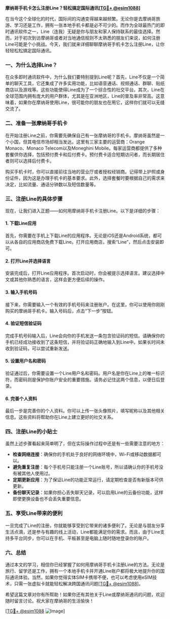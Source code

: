 **摩纳哥手机卡怎么注册Line？轻松搞定国际通讯[[TG💪+ @esim1088](https://t.me/s/esim1088)]**

在当今这个全球化的时代，国际间的沟通变得越来越频繁。无论你是去摩纳哥旅游、学习还是工作，拥有一张本地手机卡都是必不可少的。而作为全球最热门的即时通讯软件之一，Line（连我）无疑是你与朋友和家人保持联系的最佳选择。然而，对于初次到访摩纳哥或者对当地通信规则不太熟悉的朋友们来说，如何注册Line可能是个小挑战。今天，我们就来详细聊聊摩纳哥手机卡怎么注册Line，让你轻轻松松搞定国际通讯。

### 一、为什么选择Line？

在众多即时通讯软件中，为什么我们要特别提到Line呢？首先，Line不仅是一个简单的聊天工具，它还集成了许多实用功能，比如语音通话、视频通话、群聊、贴纸商店以及游戏等。这些功能使得Line成为了一个综合性的社交平台。其次，Line在全球范围内拥有庞大的用户群体，尤其是在亚洲地区，Line的普及率非常高。这意味着，如果你在摩纳哥使用Line，很可能你的朋友也在用它，这样你们就可以无缝交流了。

### 二、准备一张摩纳哥手机卡

在开始注册Line之前，你需要先确保自己有一张摩纳哥的手机卡。摩纳哥虽然是一个小国，但其电信市场却相当发达。这里有三家主要的运营商：Orange Monaco、Monaco Telecom以及Moneghini Mobile。每家运营商都提供了多种套餐供你选择，包括预付费卡和后付费卡。预付费卡适合短期访问者，而长期居住者则可以选择后付费卡。

购买手机卡时，你可以直接前往当地的营业厅或者授权经销商。记得带上护照或身份证件，因为这是办理手机卡的基本要求。此外，选择套餐时要根据自己的需求来决定，比如流量、通话分钟数以及短信数量等。

### 三、注册Line的具体步骤

现在，让我们进入正题——如何用摩纳哥手机卡注册Line。以下是详细的步骤：

#### 1. 下载Line应用
首先，你需要在手机上下载Line的应用程序。无论是iOS还是Android系统，都可以从各自的应用商店免费下载Line。打开应用商店，搜索“Line”，然后点击安装即可。

#### 2. 打开Line并选择语言
安装完成后，打开Line应用程序。首次启动时，你会被提示选择语言。建议选择中文或其他你熟悉的语言，这样会更方便后续的操作。

#### 3. 输入手机号码
接下来，你需要输入一个有效的手机号码来注册账户。在这里，你可以使用你刚刚购买的摩纳哥手机卡。输入号码后，点击“下一步”按钮。

#### 4. 验证短信验证码
完成手机号码输入后，Line会向你的手机发送一条包含验证码的短信。请确保你的手机已经成功接收到了这条短信，并将验证码正确地输入到Line中。如果长时间未收到验证码，可以尝试重新发送。

#### 5. 设置用户名和密码
验证通过后，你需要设置一个Line用户名和密码。用户名是你在Line上的唯一标识符，而密码则是保护你账户安全的重要措施。请务必记住这两个信息，以便日后登录。

#### 6. 完善个人资料
最后一步是完善你的个人资料。你可以上传一张头像照片，填写昵称以及其他相关信息。这些资料将帮助你在Line上建立更好的社交关系。

### 四、注册Line的小贴士

虽然上述步骤看起来简单明了，但在实际操作过程中还是有一些需要注意的地方：

- **检查网络连接**：确保你的手机处于良好的网络环境中，Wi-Fi或移动数据都可以。
- **避免重复注册**：每个手机号只能注册一个Line账号，所以请确认你的手机号没有被其他人使用过。
- **定期更新应用**：为了保证Line的功能正常运行，请定期检查是否有新版本可供更新。
- **备份聊天记录**：如果你担心丢失聊天记录，可以启用Line的云备份功能，这样即使更换设备也不会丢失重要信息。

### 五、享受Line带来的便利

一旦完成了Line的注册，你就能够享受到它带来的诸多便利了。无论是与朋友分享生活点滴，还是参与有趣的线上活动，Line都能满足你的需求。而且，由于Line支持多平台同步，你可以在手机、平板甚至是电脑上随时随地登录你的账户。

### 六、总结

通过本文的学习，相信你已经掌握了如何用摩纳哥手机卡注册Line的方法。无论是旅行、留学还是工作，拥有一个本地手机卡并开通Line账户都将极大地提升你的国际通讯体验。当然，如果你觉得实体SIM卡携带不便，也可以考虑使用eSIM技术，只需一张虚拟卡就能轻松解决跨国通讯问题[[TG💪+ @esim1088](https://t.me/s/esim1088)]。

希望这篇文章对你有所帮助！如果你还有其他关于Line或摩纳哥通讯的问题，欢迎随时留言讨论。祝大家在摩纳哥的生活愉快！

[[TG💪+ @esim1088](https://t.me/s/esim1088) ![Image](https://i.postimg.cc/4NQfJmqS/Snipaste-2025-05-13-00-14-12.png)]